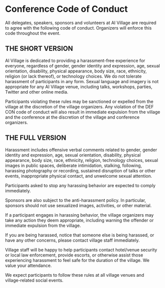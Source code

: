 # Conference Code of Conduct

All delegates, speakers, sponsors and volunteers at AI Village are required to agree with the following code of conduct. Organizers will enforce this code throughout the event.

## THE SHORT VERSION

AI Village is dedicated to providing a harassment-free experience for everyone, regardless of gender, gender identity and expression, age, sexual orientation, disability, physical appearance, body size, race, ethnicity, religion (or lack thereof), or technology choices. We do not tolerate harassment of participants in any form. Sexual language and imagery is not appropriate for any AI Village venue, including talks, workshops, parties, Twitter and other online media.

Participants violating these rules may be sanctioned or expelled from the village at the discretion of the village organizers. Any violation of the DEF CON code of conduct will also result in immediate expulsion from the village and the conference at the discretion of the village and conference organizers.


## THE FULL VERSION

Harassment includes offensive verbal comments related to gender, gender identity and expression, age, sexual orientation, disability, physical appearance, body size, race, ethnicity, religion, technology choices, sexual images in public spaces, deliberate intimidation, stalking, following, harassing photography or recording, sustained disruption of talks or other events, inappropriate physical contact, and unwelcome sexual attention.

Participants asked to stop any harassing behavior are expected to comply immediately.

Sponsors are also subject to the anti-harassment policy. In particular, sponsors should not use sexualized images, activities, or other material.

If a participant engages in harassing behavior, the village organizers may take any action they deem appropriate, including warning the offender or immediate expulsion from the village.

If you are being harassed, notice that someone else is being harassed, or have any other concerns, please contact village staff immediately.

Village staff will be happy to help participants contact hotel/venue security or local law enforcement, provide escorts, or otherwise assist those experiencing harassment to feel safe for the duration of the village. We value your attendance.

We expect participants to follow these rules at all village venues and village-related social events.
